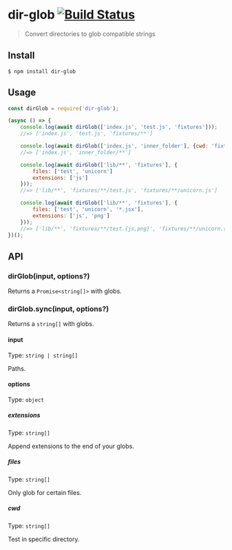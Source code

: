 # dir-glob [![Build Status](https://travis-ci.org/kevva/dir-glob.svg?branch=master)](https://travis-ci.org/kevva/dir-glob)

> Convert directories to glob compatible strings


## Install

```
$ npm install dir-glob
```


## Usage

```js
const dirGlob = require('dir-glob');

(async () => {
	console.log(await dirGlob(['index.js', 'test.js', 'fixtures']));
	//=> ['index.js', 'test.js', 'fixtures/**']

	console.log(await dirGlob(['index.js', 'inner_folder'], {cwd: 'fixtures'}));
	//=> ['index.js', 'inner_folder/**']

	console.log(await dirGlob(['lib/**', 'fixtures'], {
		files: ['test', 'unicorn']
		extensions: ['js']
	}));
	//=> ['lib/**', 'fixtures/**/test.js', 'fixtures/**/unicorn.js']

	console.log(await dirGlob(['lib/**', 'fixtures'], {
		files: ['test', 'unicorn', '*.jsx'],
		extensions: ['js', 'png']
	}));
	//=> ['lib/**', 'fixtures/**/test.{js,png}', 'fixtures/**/unicorn.{js,png}', 'fixtures/**/*.jsx']
})();
```


## API

### dirGlob(input, options?)

Returns a `Promise<string[]>` with globs.

### dirGlob.sync(input, options?)

Returns a `string[]` with globs.

#### input

Type: `string | string[]`

Paths.

#### options

Type: `object`

##### extensions

Type: `string[]`

Append extensions to the end of your globs.

##### files

Type: `string[]`

Only glob for certain files.

##### cwd

Type: `string[]`

Test in specific directory.
